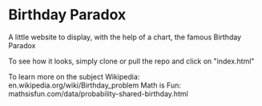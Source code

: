 # Birthday Paradox
A little website to display, with the help of a chart, the famous Birthday Paradox

To see how it looks, simply clone or pull the repo and click on "index.html"

To learn more on the subject
			Wikipedia: en.wikipedia.org/wiki/Birthday_problem
			Math is Fun: mathsisfun.com/data/probability-shared-birthday.html
